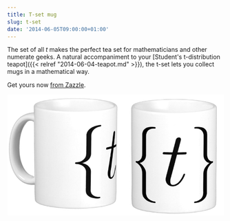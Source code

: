 ```yaml
---
title: T-set mug
slug: t-set
date: '2014-06-05T09:00:00+01:00'
---
```


The set of all *t* makes the perfect tea set for mathematicians and other numerate geeks. A natural accompaniment to your [Student's t-distribution teapot]({{< relref "2014-06-04-teapot.md" >}}), the t-set lets you collect mugs in a mathematical way.

Get yours now [from Zazzle](http://www.zazzle.co.uk/mathematical_t_set_black_coffee_mugs-168015681676499039 "t-set mug").

![t-set mug](/img/2014/t-set.png)